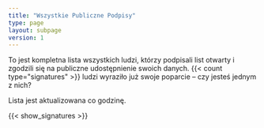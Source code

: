 ```yaml
---
title: "Wszystkie Publiczne Podpisy"
type: page
layout: subpage
version: 1
---
```


To jest kompletna lista wszystkich ludzi, którzy podpisali list otwarty i zgodzili się na publiczne udostępnienie swoich danych. {{< count type="signatures" >}} ludzi wyraziło już swoje poparcie – czy jesteś jednym z nich?

Lista jest aktualizowana co godzinę.

{{< show_signatures >}}

